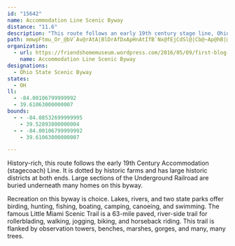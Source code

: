 ```yaml
---
id: "15642"
name: Accommodation Line Scenic Byway
distance: "11.6"
description: "This route follows an early 19th century stage line, Ohio's first railroad, and is dotted by historic farms. It includes large parts of the Underground Railroad. Recreation is choice here: lakes, two state parks, and the famous Little Miami Scenic Trail."
path: mmwpFtmu_Or_@bV`Av@rAtA|BlDrAfDxApHnAtIfB`Nx@fEjCdSl@|Cb@~Ap@hB|@jBhBnCDZhs@|r@lC~B|AfAhExBhElAt|@tOrFv@vBFxBKhBShAYdBs@vGwDhScMvC{AhAc@rBe@~CSjDLnB\bDjAbDtBxcAxaAbC|CjBzC`BtDhAbDx@hD|F|YrCtL|BdIbCnHjCjHpFpMfDrGfF|IjLfQhErI|g@fuAfDbGtBrClUvS
organization:
  - url: https://friendshomemuseum.wordpress.com/2016/05/09/first-blog-post/
    name: Accommodation Line Scenic Byway
designations:
  - Ohio State Scenic Byway
states:
  - OH
ll:
  - -84.00106799999992
  - 39.61063000000007
bounds:
  - - -84.08532699999995
    - 39.52893800000004
  - - -84.00106799999992
    - 39.61063000000007

---
```


History-rich, this route follows the early 19th Century Accommodation (stagecoach) Line. It is dotted by historic farms and has large historic districts at both ends. Large sections of the Underground Railroad are buried underneath many homes on this byway.

Recreation on this byway is choice. Lakes, rivers, and two state parks offer birding, hunting, fishing, boating, camping, canoeing, and swimming. The famous Little Miami Scenic Trail is a 63-mile paved, river-side trail for rollerblading, walking, jogging, biking, and horseback riding. This trail is flanked by observation towers, benches, marshes, gorges, and many, many trees.
